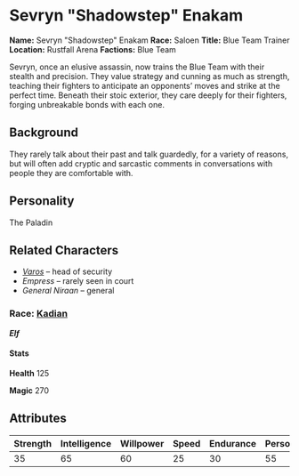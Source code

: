 # Sevryn "Shadowstep" Enakam

**Name:** Sevryn "Shadowstep" Enakam
**Race:** Saloen
**Title:** Blue Team Trainer
**Location:** Rustfall Arena
**Factions:** Blue Team 


Sevryn, once an elusive assassin, now trains the Blue Team with their stealth and precision. They value strategy and cunning as much as strength, teaching their fighters to anticipate an opponents’ moves and strike at the perfect time. Beneath their stoic exterior, they care deeply for their fighters, forging unbreakable bonds with each one.


## Background


They rarely talk about their past and talk guardedly, for a variety of reasons, but will often add cryptic and sarcastic comments in conversations with people they are comfortable with.



## Personality

The Paladin


## Related Characters

- *[Varos](/HeartlandsCodex/Heartlands/Races/Kadian)* – head of security  
- *Empress* – rarely seen in court  
- *General Niraan* – general

### **Race:** [Kadian](/HeartlandsCodex/Heartlands/Races/Kadian)
 ***Elf***


#### Stats ####

**Health** 125

**Magic** 270

## Attributes

| Strength  | Intelligence | Willpower  | Speed  | Endurance  | Personality  | Luck  |
|------|------|------|------|------|------|------|
| 35    | 65   | 60    | 25    | 30    | 55    | 50 |
